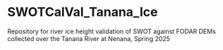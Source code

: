 # SWOTCalVal_Tanana_Ice
Repository for river ice height validation of SWOT against FODAR DEMs collected over the Tanana River at Nenana, Spring 2025
